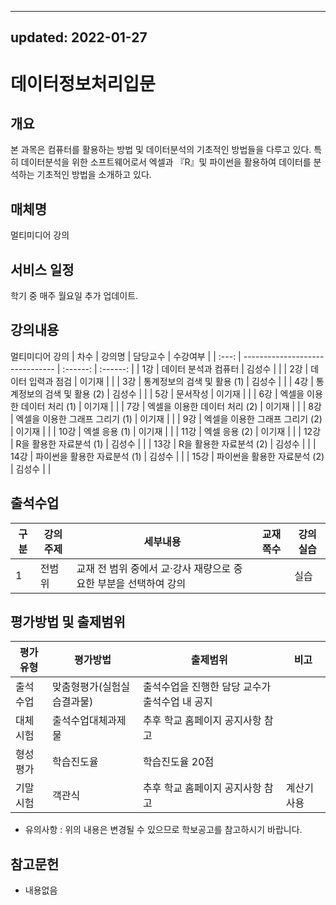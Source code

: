 ---------------
updated: 2022-01-27
---------------
# 데이터정보처리입문

## 개요
 본 과목은 컴퓨터를 활용하는 방법 및 데이터분석의 기초적인 방법들을 다루고 있다. 특히 데이터분석을 위한 소프트웨어로서 엑셀과 『R』및 파이썬을 활용하여 데이터를 분석하는 기초적인 방법을 소개하고 있다.

## 매체명
멀티미디어 강의

## 서비스 일정
학기 중 매주 월요일 추가 업데이트.

## 강의내용
멀티미디어 강의
| 차수  | 강의명                          | 담당교수 | 수강여부 |
| :---: | ------------------------------- | :------: | :------: |
|  1강  | 데이터 분석과 컴퓨터            |  김성수  |          |
|  2강  | 데이터 입력과 점검              |  이기재  |          |
|  3강  | 통계정보의 검색 및 활용 (1)     |  김성수  |          |
|  4강  | 통계정보의 검색 및 활용 (2)     |  김성수  |          |
|  5강  | 문서작성                        |  이기재  |          |
|  6강  | 엑셀을 이용한 데이터 처리 (1)   |  이기재  |          |
|  7강  | 엑셀을 이용한 데이터 처리 (2)   |  이기재  |          |
|  8강  | 엑셀을 이용한 그래프 그리기 (1) |  이기재  |          |
|  9강  | 엑셀을 이용한 그래프 그리기 (2) |  이기재  |          |
| 10강  | 엑셀 응용 (1)                   |  이기재  |          |
| 11강  | 엑셀 응용 (2)                   |  이기재  |          |
| 12강  | R을 활용한 자료분석 (1)         |  김성수  |          |
| 13강  | R을 활용한 자료분석 (2)         |  김성수  |          |
| 14강  | 파이썬을 활용한 자료분석 (1)    |  김성수  |          |
| 15강  | 파이썬을 활용한 자료분석 (2)    |  김성수  |          |

## 출석수업
| 구분 | 강의주제 | 세부내용                                                         | 교재쪽수 | 강의실습 |
| ---- | -------- | ---------------------------------------------------------------- | -------- | -------- |
| 1    | 전범위   | 교재 전 범위 중에서 교·강사 재량으로 중요한 부분을 선택하여 강의 |          | 실습     |

## 평가방법 및 출제범위
| 평가유형 | 평가방법                   | 출제범위                                       | 비고        |
| -------- | -------------------------- | ---------------------------------------------- | ----------- |
| 출석수업 | 맞춤형평가(실험실습결과물) | 출석수업을 진행한 담당 교수가 출석수업 내 공지 |             |
| 대체시험 | 출석수업대체과제물         | 추후 학교 홈페이지 공지사항 참고               |             |
| 형성평가 | 학습진도율                 | 학습진도율 20점                                |             |
| 기말시험 | 객관식                     | 추후 학교 홈페이지 공지사항 참고               | 계산기 사용 |

* 유의사항 : 위의 내용은 변경될 수 있으므로 학보공고를 참고하시기 바랍니다.


## 참고문헌
- 내용없음